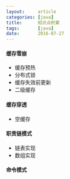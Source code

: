 ```yaml
---
layout:     article
categories: [java]
title:      知识点积累
tags:       [java]
date:       2016-07-27
---
```


#### 缓存雪崩

* 缓存预热
* 分布式锁
* 缓存失效前更新
* 二级缓存

#### 缓存穿透

* 空缓存

#### 职责链模式

* 链表实现
* 数组实现

#### 命令模式
